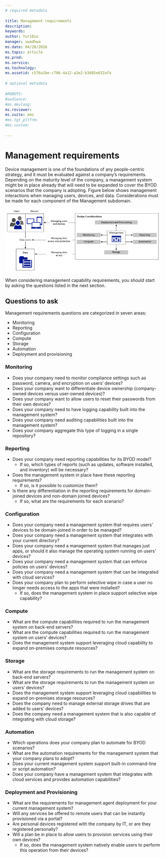 ```yaml
---
# required metadata

title: Management requirements
description:
keywords:
author: YuriDio
manager: swadhwa
ms.date: 04/28/2016
ms.topic: article
ms.prod:
ms.service:
ms.technology:
ms.assetid: c576a1be-c706-4a12-a2e2-b3d85e632afa

# optional metadata

#ROBOTS:
#audience:
#ms.devlang:
ms.reviewer: 
ms.suite: ems
#ms.tgt_pltfrm:
#ms.custom:

---
```


# Management requirements

Device management is one of the foundations of any people-centric strategy, and it must be evaluated against a company’s requirements. Depending on the maturity level of the company, a management system might be in place already that will need to be expanded to cover the BYOD scenarios that the company is adopting. Figure below shows management interactions when managing users, devices, and data. Considerations must be made for each component of the Management subdomain.

![Management requirements](./media/BYOD_Figure4.png)

When considering management capability requirements, you should start by asking the questions listed in the next section.

## Questions to ask

Management requirements questions are categorized in seven areas:

- Monitoring
- Reporting
- Configuration
- Compute
- Storage
- Automation
- Deployment and provisioning


### Monitoring

- Does your company need to monitor compliance settings such as password, camera, and encryption on users’ devices?
- Does your company want to differentiate device ownership (company-owned devices versus user-owned devices)?
- Does your company want to allow users to reset their passwords from their own devices?
- Does your company need to have logging capability built into the management system?
- Does your company need auditing capabilities built into the management system?
- Does your company aggregate this type of logging in a single repository?

### Reporting

- Does your company need reporting capabilities for its BYOD model?
	- If so, which types of reports (such as updates, software installed, and inventory) will be necessary?
- Does the management system in place have these reporting requirements?
	- If so, is it possible to customize them?
- Is there any differentiation in the reporting requirements for domain-joined devices and non-domain joined devices?
	- If so, what are the requirements for each scenario?

### Configuration

- Does your company need a management system that requires users’ devices to be domain-joined in order to be managed?
- Does your company need a management system that integrates with your current directory?
- Does your company need a management system that manages just apps, or should it also manage the operating system running on users’ devices?
- Does your company need a management system that can enforce policies on users’ devices?
- Does your company need a management system that can be integrated with cloud services?
- Does your company plan to perform selective wipe in case a user no longer needs access to the apps that were installed?
	- If so, does the management system in place support selective wipe capability?

### Compute

- What are the compute capabilities required to run the management system on back-end servers?
- What are the compute capabilities required to run the management system on users’ devices?
- Does the management system support leveraging cloud capability to expand on-premises compute resources?

### Storage

- What are the storage requirements to run the management system on back-end servers?
- What are the storage requirements to run the management system on users’ devices?
- Does the management system support leveraging cloud capabilities to expand on-premises storage resources?
- Does the company need to manage external storage drives that are added to users’ devices?
- Does the company need a management system that is also capable of integrating with cloud storage?

### Automation

- Which operations does your company plan to automate for BYOD scenarios?
- What are the automation requirements for the management system that your company plans to adopt?
- Does your current management system support built-in command-line or script automation?
- Does your company have a management system that integrates with cloud services and provides automation capabilities?

### Deployment and Provisioning

- What are the requirements for management agent deployment for your current management system?
- Will any services be offered to remote users that can be instantly provisioned via a portal?
- Are personal devices registered with the company by IT, or are they registered personally?
- Will a plan be in place to allow users to provision services using their own devices?
	- If so, does the management system natively enable users to perform this operation from their devices?


